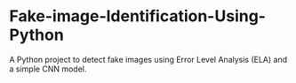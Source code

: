 # Fake-image-Identification-Using-Python
A Python project to detect fake images using Error Level Analysis (ELA) and a simple CNN model.
